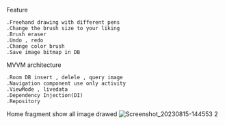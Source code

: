 Feature

    .Freehand drawing with different pens
    .Change the brush size to your liking
    .Brush eraser
    .Undo , redo
    .Change color brush 
    .Save image bitmap in DB 
    
MVVM architecture 

    .Room DB insert , delele , query image
    .Navigation component use only activity
    .ViewMode , livedata 
    .Dependency Injection(DI)
    .Repository

Home fragment show all image drawed
![Screenshot_20230815-144553 2](https://github.com/PhanDuc2781/Draw/assets/94525505/04bd633b-5f7f-4835-80f8-50e471e6300d)
